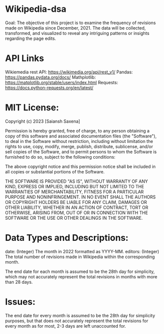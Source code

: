 # Wikipedia-dsa
Goal:
The objective of this project is to examine the frequency of revisions made on Wikipedia since December, 2021. The data will be collected, transformed, and visualized to reveal any intriguing patterns or insights regarding the page edits.

# API Links
Wikiemedia rest API: https://wikimedia.org/api/rest_v1/
Pandas: https://pandas.pydata.org/docs/
Mathplotlib: https://matplotlib.org/stable/users/index.html
Requests: https://docs.python-requests.org/en/latest/

# MIT License:

Copyright (c) 2023 [Saiansh Saxena]

Permission is hereby granted, free of charge, to any person obtaining a copy
of this software and associated documentation files (the "Software"), to deal
in the Software without restriction, including without limitation the rights
to use, copy, modify, merge, publish, distribute, sublicense, and/or sell
copies of the Software, and to permit persons to whom the Software is
furnished to do so, subject to the following conditions:

The above copyright notice and this permission notice shall be included in all
copies or substantial portions of the Software.

THE SOFTWARE IS PROVIDED "AS IS", WITHOUT WARRANTY OF ANY KIND, EXPRESS OR
IMPLIED, INCLUDING BUT NOT LIMITED TO THE WARRANTIES OF MERCHANTABILITY,
FITNESS FOR A PARTICULAR PURPOSE AND NONINFRINGEMENT. IN NO EVENT SHALL THE
AUTHORS OR COPYRIGHT HOLDERS BE LIABLE FOR ANY CLAIM, DAMAGES OR OTHER
LIABILITY, WHETHER IN AN ACTION OF CONTRACT, TORT OR OTHERWISE, ARISING FROM,
OUT OF OR IN CONNECTION WITH THE SOFTWARE OR THE USE OR OTHER DEALINGS IN THE
SOFTWARE.

# Data Types and Descriptions: 
date: (Integer) The month in 2022 formatted as YYYY-MM.
editors: (Integer) The total number of revisions made in Wikipedia within the corresponding month.

The end date for each month is assumed to be the 28th day for simplicity, which may not accurately represent the total revisions in months with more than 28 days.

# Issues: 
The end date for every month is assumed to be the 28th day for simplicity purposes, but that does not accurately represent the total revisions for every month as for most, 2-3 days are left unaccounted for. 
